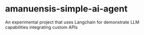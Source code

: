 # amanuensis-simple-ai-agent
An experimental project that uses Langchain for demonstrate LLM capabilities integrating custom APIs
